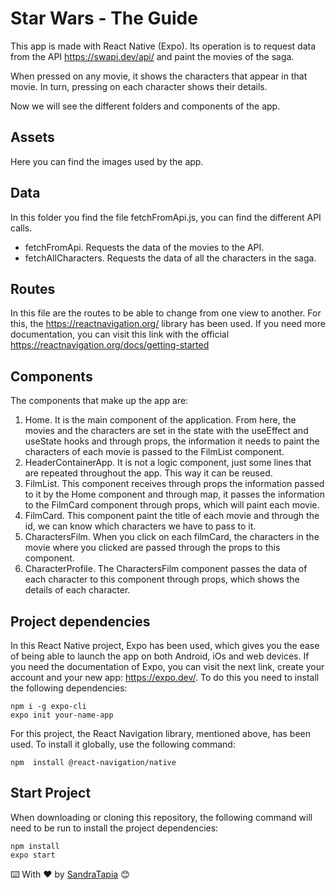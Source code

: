 # Star Wars - The Guide

This app is made with React Native (Expo). Its operation is to request data from the API https://swapi.dev/api/ and paint the movies of the saga.

When pressed on any movie, it shows the characters that appear in that movie. In turn, pressing on each character shows their details.

Now we will see the different folders and components of the app.

## Assets
Here you can find the images used by the app.

## Data
  
In this folder you find the file fetchFromApi.js, you can find the different API calls.

 - fetchFromApi. Requests the data of the movies to the API.
 - fetchAllCharacters. Requests the data of all the characters in the saga.

## Routes
  
In this file are the routes to be able to change from one view to another. For this, the https://reactnavigation.org/ library has been used. If you need more documentation, you can visit this link with the official https://reactnavigation.org/docs/getting-started

## Components

The components that make up the app are:

 1. Home. It is the main component of the application. From here, the movies and the characters are set in the state with the useEffect and useState hooks and through props, the information it needs to paint the characters of each movie is passed to the FilmList component.
 2. HeaderContainerApp. It is not a logic component, just some lines that are repeated throughout the app. This way it can be reused.
 3. FilmList. This component receives through props the information passed to it by the Home component and through map, it passes the information to the FilmCard component through props, which will paint each movie.
 4.  FilmCard. This component paint the title of each movie and through the id, we can know which characters we have to pass to it.
 5. CharactersFilm. When you click on each filmCard, the characters in the movie where you clicked are passed through the props to this component.
 6. CharacterProfile. The CharactersFilm component passes the data of each character to this component through props, which shows the details of each character.

## Project dependencies
In this React Native project, Expo has been used, which gives you the ease of being able to launch the app on both Android, iOs and web devices. If you need the documentation of Expo, you can visit the next link, create your account and your new app: https://expo.dev/. To do this you need to install the following dependencies:

    npm i -g expo-cli
    expo init your-name-app

For this project, the React Navigation library, mentioned above, has been used. To install it globally, use the following command:

    npm  install @react-navigation/native

## Start Project
  
When downloading or cloning this repository, the following command will need to be run to install the project dependencies:

    npm install
    expo start

⌨️ With ❤️ by [SandraTapia](https://github.com/sandratapia)  😊

